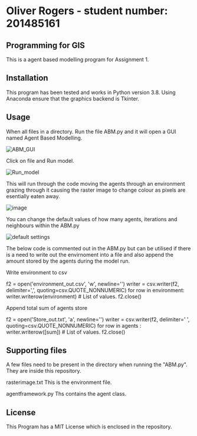 # Oliver Rogers - student number: 201485161 

## Programming for GIS
This is a agent based modelling program for Assignment 1.

## Installation
This program has been tested and works in Python version 3.8. Using Anaconda ensure that the graphics backend is Tkinter.

## Usage
When all files in a directory. Run the file ABM.py and it will open a GUI named Agent Based Modelling. 

![ABM_GUI](https://user-images.githubusercontent.com/80906276/114885821-f43fad80-9dfe-11eb-9d28-7cce08a81201.JPG)

Click on file and Run model. 

![Run_model](https://user-images.githubusercontent.com/80906276/114885921-06215080-9dff-11eb-862a-0f810a5ddae1.JPG)


This will run through the code moving the agents through an environment grazing through it causing the raster image to change colour as pixels are esentially eaten away.

![image](https://user-images.githubusercontent.com/80906276/114999208-8ac0ad00-9e99-11eb-9ab9-8d694138deaa.png)

You can change the default values of how many agents, iterations and neighbours within the ABM.py 


![default settings](https://user-images.githubusercontent.com/80906276/115000427-a9737380-9e9a-11eb-8e63-04e755e4dc05.JPG)


The below code is commented out in the ABM.py but can be utilised if there is a need to write out the envirnoment into a file and also append the amount stored by the agents during the model run.

Write environment to csv
 
f2 = open('environment_out.csv', 'w', newline='')
writer = csv.writer(f2, delimiter=',', quoting=csv.QUOTE_NONNUMERIC)
for row in environment:
    writer.writerow(environment) # List of values.
f2.close()

Append total sum of agents store

f2 = open('Store_out.txt', 'a', newline='')
writer = csv.writer(f2, delimiter=' ', quoting=csv.QUOTE_NONNUMERIC)
for row in agents :
    writer.writerow([sum]) # List of values.
f2.close()

## Supporting files
A few files need to be present in the directory when running the "ABM.py". 
They are inside this repository. 

rasterimage.txt This is the environment file.

agentframework.py Ths contains the agent class.

## License
This Program has a MIT License which is enclosed in the repository. 
